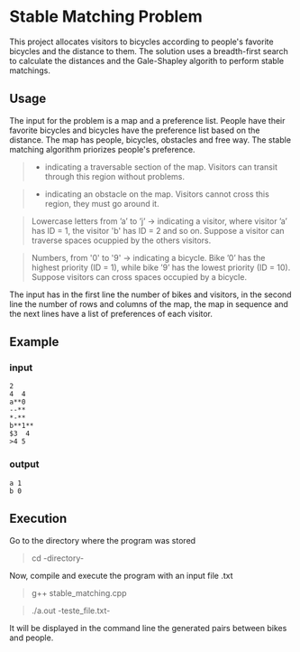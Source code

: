 # Stable Matching Problem
This project allocates visitors to bicycles according to people's favorite bicycles and the distance to them. The solution uses a breadth-first search to calculate the distances and the Gale-Shapley algorith to perform stable matchings.

## Usage
The input for the problem is a map and a preference list. People have their favorite bicycles and bicycles have the preference list based on the distance. The map has people, bicycles, obstacles and free way. The stable matching algorithm priorizes people's preference.


> *   indicating a traversable section of the map. Visitors can transit through this region without problems.

> -   indicating an obstacle on the map. Visitors cannot cross this region, they must go around it. 

> Lowercase letters from ’a’ to  ’j’  ->  indicating a visitor, where visitor ’a’ has ID = 1, the visitor 'b' has ID = 2 and so on. Suppose a visitor can traverse spaces ocuppied by the others visitors.

> Numbers, from '0' to '9'  ->  indicating a bicycle. Bike ’0’ has the highest priority (ID = 1), while bike ’9’ has the lowest priority (ID = 10). Suppose visitors can cross spaces occupied by a bicycle.

  
 The input has in the first line the number of bikes and visitors, in the second line the number of rows and columns of the map, the map in sequence and the next lines have a list of preferences of each visitor.
 
 ## Example
 ### input
```
2
4  4
a**0 
--** 
*-** 
b**1** 
$3  4
>4 5
```

### output
```
a 1
b 0
```

## Execution
Go to the directory where the program was stored
> cd -directory-

Now, compile and execute the program with an input file .txt
> g++ stable_matching.cpp

> ./a.out -teste_file.txt-

It will be displayed in the command line the generated pairs between bikes and people.

  
